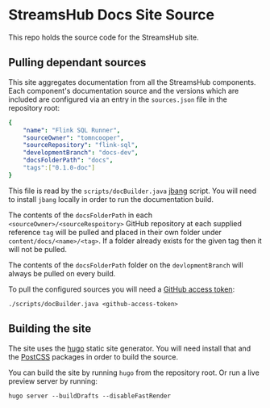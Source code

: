 # StreamsHub Docs Site Source

This repo holds the source code for the StreamsHub site.

## Pulling dependant sources

This site aggregates documentation from all the StreamsHub components. 
Each component's documentation source and the versions which are included are configured via an entry in the `sources.json` file in the repository root:
```yaml
{
    "name": "Flink SQL Runner",
    "sourceOwner": "tomncooper",
    "sourceRepository": "flink-sql", 
    "developmentBranch": "docs-dev",
    "docsFolderPath": "docs",
    "tags":["0.1.0-doc"] 
}
```
This file is read by the `scripts/docBuilder.java` [jbang](https://www.jbang.dev/) script. You will need to install `jbang` locally in order to run the documentation build.

The contents of the `docsFolderPath` in each `<sourceOwner>/<sourceRespoitory>` GitHub repository at each supplied reference `tag` will be pulled and placed in their own folder under `content/docs/<name>/<tag>`. If a folder already exists for the given tag then it will not be pulled.

The contents of the `docsFolderPath` folder on the `devlopmentBranch` will always be pulled on every build.

To pull the configured sources you will need a [GitHub access token](https://docs.github.com/en/authentication/keeping-your-account-and-data-secure/managing-your-personal-access-tokens):

```shell
./scripts/docBuilder.java <github-access-token>
```

## Building the site

The site uses the [hugo](https://gohugo.io/) static site generator. 
You will need install that and the [PostCSS](https://gohugo.io/hugo-pipes/postcss/) packages in order to build the source.

You can build the site by running `hugo` from the repository root.
Or run a live preview server by running:
```shell
hugo server --buildDrafts --disableFastRender  
```
